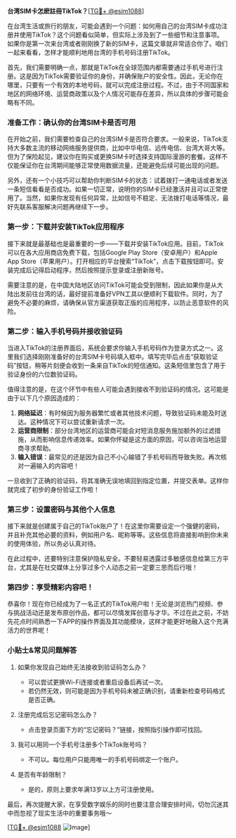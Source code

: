 **台湾SIM卡怎麽註冊TikTok？**[[TG💪+ @esim1088](https://t.me/s/esim1088)]

在台湾生活或旅行的朋友，可能会遇到一个问题：如何用自己的台湾SIM卡成功注册并使用TikTok？这个问题看似简单，但实际上涉及到了一些细节和注意事项。如果你是第一次来台湾或者刚刚换了新的SIM卡，这篇文章就非常适合你了。咱们一起来看看，怎样才能顺利地用台湾的手机号码注册TikTok。

首先，我们需要明确一点，那就是TikTok在全球范围内都需要通过手机号进行注册。这是因为TikTok需要验证你的身份，并确保账户的安全性。因此，无论你在哪里，只要有一个有效的本地号码，就可以完成注册过程。不过，由于不同国家和地区的网络环境、运营商政策以及个人情况可能存在差异，所以具体的步骤可能会略有不同。

### 准备工作：确认你的台湾SIM卡是否可用

在开始之前，我们需要检查自己的台湾SIM卡是否符合要求。一般来说，TikTok支持大多数主流的移动网络服务提供商，比如中华电信、远传电信、台湾大哥大等。但为了保险起见，建议你在购买或更换SIM卡时选择支持国际漫游的套餐。这样不仅能保证你在台湾期间能够正常使用数据流量，还能避免后续可能出现的问题。

另外，还有一个小技巧可以帮助你判断SIM卡的状态：试着拨打一通电话或者发送一条短信看看是否成功。如果一切正常，说明你的SIM卡已经激活并且可以正常使用了。当然，如果你发现有任何异常，比如信号不稳定、无法拨打电话等情况，最好先联系客服解决问题再继续下一步。

### 第一步：下载并安装TikTok应用程序

接下来就是最基础也是最重要的一步——下载并安装TikTok应用。目前，TikTok可以在各大应用商店免费下载，包括Google Play Store（安卓用户）和Apple App Store（苹果用户）。打开相应的平台搜索“TikTok”，点击下载按钮即可。安装完成后记得启动程序，然后按照提示登录或注册新账号。

需要注意的是，在中国大陆地区访问TikTok可能会受到限制，因此如果你是从大陆出发前往台湾的话，最好提前准备好VPN工具以便顺利下载软件。同时，为了避免不必要的麻烦，请确保从官方渠道获取正版的应用程序，以防止恶意软件的风险。

### 第二步：输入手机号码并接收验证码

当进入TikTok的注册界面后，系统会要求你输入手机号码作为登录方式之一。这里我们选择刚刚准备好的台湾SIM卡号码填入框中。填写完毕后点击“获取验证码”按钮，稍等片刻便会收到一条来自TikTok的短信通知。这条短信里包含了用于验证身份的六位数验证码。

值得注意的是，在这个环节中有些人可能会遇到接收不到验证码的情况。这可能是由于以下几个原因造成的：

1. **网络延迟**：有时候因为服务器繁忙或者其他技术问题，导致验证码未能及时送达。这种情况下可以尝试重新请求一次。
2. **运营商限制**：部分台湾地区的运营商可能会对短消息服务施加额外的过滤措施，从而影响信息传递效率。如果你怀疑是这方面的原因，可以咨询当地运营商寻求帮助。
3. **输入错误**：最常见的还是因为自己不小心输错了手机号码而导致失败。再次核对一遍输入的内容吧！

一旦收到了正确的验证码，将其准确无误地填回到指定位置，并提交表单。这样你就完成了初步的身份验证工作啦！

### 第三步：设置密码与其他个人信息

接下来就是创建属于自己的TikTok账户了！在这里你需要设定一个强健的密码，并且补充其他必要的资料，例如用户名、昵称等等。这些信息将直接影响到你未来的使用体验，所以务必认真对待。

在此过程中，还要特别注意保护隐私安全。不要轻易透露过多敏感信息给第三方平台，尤其是在社交媒体上分享过多个人动态之前一定要三思而后行哦！

### 第四步：享受精彩内容吧！

恭喜你！现在你已经成为了一名正式的TikTok用户啦！无论是浏览热门视频、参与挑战活动还是发布原创作品，都可以尽情发挥创意与才华。不过在此之前，不妨先花点时间熟悉一下APP的操作界面及其功能模块，这样才能更好地融入这个充满活力的世界呢！

### 小贴士&常见问题解答

1. 如果你发现自己始终无法接收到验证码怎么办？
   - 可以尝试更换Wi-Fi连接或者重启设备后再试一次。
   - 若仍然无效，则可能是因为手机号码未被正确识别，请重新检查号码格式是否正确。

2. 注册完成后忘记密码怎么办？
   - 点击登录页面下方的“忘记密码？”链接，按照指引操作即可找回。

3. 我可以用同一个手机号注册多个TikTok账号吗？
   - 不可以。每位用户只能用唯一的手机号码绑定一个账户。

4. 是否有年龄限制？
   - 是的，原则上要求年满13岁以上方可注册使用。

最后，再次提醒大家，在享受数字娱乐的同时也要注意合理安排时间，切勿沉迷其中而忽视了现实生活中的重要事务哦～

[[TG💪+ @esim1088](https://t.me/s/esim1088) ![Image](https://i.postimg.cc/4NQfJmqS/Snipaste-2025-05-13-00-14-12.png)]